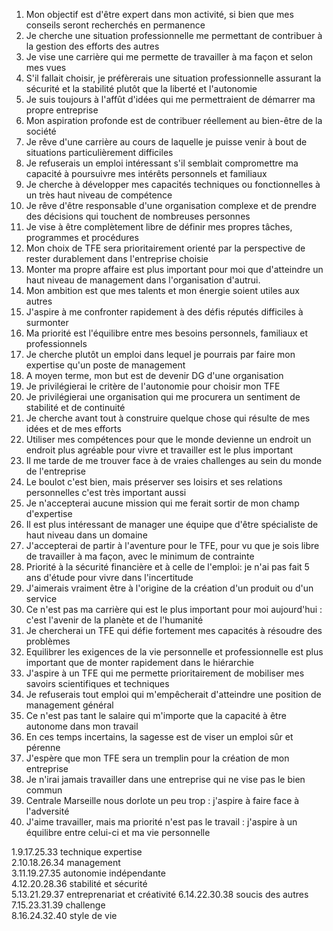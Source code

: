 1. Mon objectif est d'être expert dans mon activité, si bien que mes conseils seront recherchés en permanence
2. Je cherche une situation professionnelle me permettant de contribuer à la gestion des efforts des autres
3. Je vise une carrière qui me permette de travailler à ma façon  et selon mes vues
4. S'il fallait choisir, je préfèrerais une situation professionnelle assurant la sécurité et la stabilité plutôt que la liberté et l'autonomie
5. Je suis toujours à l'affût d'idées qui me permettraient de démarrer ma propre entreprise
6. Mon aspiration profonde est de contribuer réellement au bien-être de la société
7. Je rêve d'une carrière au cours de laquelle je puisse venir à bout de situations particulièrement difficiles
8. Je refuserais un emploi intéressant s'il semblait compromettre ma capacité à poursuivre mes intérêts personnels et familiaux
9. Je cherche à développer mes capacités techniques ou fonctionnelles à un très haut niveau de compétence
10. Je rêve d'être responsable d'une organisation complexe et de prendre des décisions qui touchent de nombreuses personnes
11. Je vise à être complètement libre de définir mes propres tâches, programmes et procédures
12. Mon choix de TFE sera prioritairement orienté par la perspective de rester durablement dans l'entreprise choisie
13. Monter ma propre affaire est plus important pour moi que d'atteindre un haut niveau de management dans l'organisation d'autrui.
14. Mon ambition est que mes talents et mon énergie soient utiles aux autres
15. J'aspire à me confronter rapidement à des défis réputés difficiles à surmonter
16. Ma priorité est l'équilibre entre mes besoins personnels, familiaux et professionnels
17. Je cherche plutôt un emploi dans lequel je pourrais par faire mon expertise qu'un poste de management
18. A moyen terme, mon but est de devenir DG d'une organisation
19. Je privilégierai le critère de l'autonomie pour choisir mon TFE
20. Je privilégierai une organisation qui me procurera un sentiment de stabilité et de continuité
21. Je cherche avant tout à construire quelque chose qui résulte de mes idées et de mes efforts
22. Utiliser mes compétences pour que le monde devienne un endroit un endroit plus agréable pour vivre et travailler est le plus important
23. Il me tarde de me trouver face à de vraies challenges au sein du monde de l'entreprise
24. Le boulot c'est bien, mais préserver ses loisirs et ses relations personnelles c'est très important aussi
25. Je n'accepterai aucune mission qui me ferait sortir de mon champ d'expertise
26. Il est plus intéressant de manager une équipe que d'être spécialiste de haut niveau dans un domaine
27. J'accepterai de partir à l'aventure pour le TFE, pour vu que je sois libre de travailler à ma façon, avec le minimum de contrainte
28. Priorité à la sécurité financière et à celle de l'emploi: je n'ai pas fait 5 ans d'étude pour vivre dans l'incertitude 
29. J'aimerais vraiment être à l'origine de la création d'un produit ou d'un service  
30. Ce n'est pas ma carrière qui est le plus important pour moi aujourd'hui : c'est l'avenir de la planète et de l'humanité  
31. Je chercherai un TFE qui défie fortement mes capacités à résoudre des problèmes  
32. Equilibrer les exigences de la vie personnelle et  professionnelle est plus important que de monter rapidement dans le hiérarchie  
33. J'aspire à un TFE qui me permette prioritairement de mobiliser mes savoirs scientifiques et techniques  
34. Je refuserais tout emploi qui m'empêcherait d'atteindre une position de management général  
35.  Ce n'est pas tant le salaire qui m'importe que la capacité à être autonome dans mon travail  
36. En ces temps incertains, la sagesse est de viser un emploi sûr et pérenne  
37. J'espère que mon TFE sera un tremplin pour la création de mon entreprise  
38. Je n'irai jamais travailler dans une entreprise qui ne vise pas le bien commun  
39. Centrale Marseille nous dorlote un peu trop : j'aspire à faire face à l'adversité  
40. J'aime travailler, mais ma priorité n'est pas le travail : j'aspire à un équilibre entre celui-ci et ma vie personnelle

1.9.17.25.33   technique expertise  
2.10.18.26.34 management  
3.11.19.27.35 autonomie indépendante  
4.12.20.28.36 stabilité et sécurité  
5.13.21.29.37 entreprenariat et créativité
6.14.22.30.38 soucis des autres   
7.15.23.31.39 challenge  
8.16.24.32.40 style de vie  
